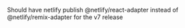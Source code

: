 Should have netlify publish @netlify/react-adapter instead of @netlify/remix-adapter for the v7 release
